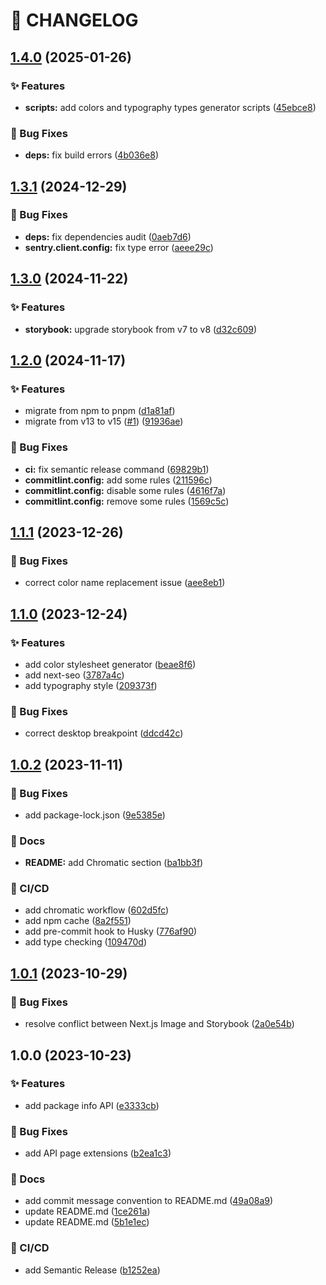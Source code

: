 # 🚦 CHANGELOG

## [1.4.0](https://github.com/HanSeongLee/frontend-mentor-nextjs-ts-template/compare/v1.3.1...v1.4.0) (2025-01-26)

### ✨ Features

* **scripts:** add colors and typography types generator scripts ([45ebce8](https://github.com/HanSeongLee/frontend-mentor-nextjs-ts-template/commit/45ebce8be2497133e087418a33f88878c65811a4))

### 🐛 Bug Fixes

* **deps:** fix build errors ([4b036e8](https://github.com/HanSeongLee/frontend-mentor-nextjs-ts-template/commit/4b036e8a2490f906b0733376ef4d9a8f042fb6a8))

## [1.3.1](https://github.com/HanSeongLee/frontend-mentor-nextjs-ts-template/compare/v1.3.0...v1.3.1) (2024-12-29)

### 🐛 Bug Fixes

* **deps:** fix dependencies audit ([0aeb7d6](https://github.com/HanSeongLee/frontend-mentor-nextjs-ts-template/commit/0aeb7d6cc561e7634069c2f36dda6ade45f95f37))
* **sentry.client.config:** fix type error ([aeee29c](https://github.com/HanSeongLee/frontend-mentor-nextjs-ts-template/commit/aeee29c1ddf0ef274646d6ed8c5d8c0f166e852f))

## [1.3.0](https://github.com/HanSeongLee/frontend-mentor-nextjs-ts-template/compare/v1.2.0...v1.3.0) (2024-11-22)

### ✨ Features

* **storybook:** upgrade storybook from v7 to v8 ([d32c609](https://github.com/HanSeongLee/frontend-mentor-nextjs-ts-template/commit/d32c6095a65aa89633a2da803144791c3de87cf3))

## [1.2.0](https://github.com/HanSeongLee/frontend-mentor-nextjs-ts-template/compare/v1.1.1...v1.2.0) (2024-11-17)

### ✨ Features

* migrate from npm to pnpm ([d1a81af](https://github.com/HanSeongLee/frontend-mentor-nextjs-ts-template/commit/d1a81afadff3090c5e6ccade6665ff3e8913ab13))
* migrate from v13 to v15 ([#1](https://github.com/HanSeongLee/frontend-mentor-nextjs-ts-template/issues/1)) ([91936ae](https://github.com/HanSeongLee/frontend-mentor-nextjs-ts-template/commit/91936aeb74318962094c27c0ed8fa61384102b69))

### 🐛 Bug Fixes

* **ci:** fix semantic release command ([69829b1](https://github.com/HanSeongLee/frontend-mentor-nextjs-ts-template/commit/69829b1a5669ff595084d63556860b983085b7f8))
* **commitlint.config:** add some rules ([211596c](https://github.com/HanSeongLee/frontend-mentor-nextjs-ts-template/commit/211596cad7f49aac93a8b98da7e469f8176bddc5))
* **commitlint.config:** disable some rules ([4616f7a](https://github.com/HanSeongLee/frontend-mentor-nextjs-ts-template/commit/4616f7a237af17b189550c3714243989242150ab))
* **commitlint.config:** remove some rules ([1569c5c](https://github.com/HanSeongLee/frontend-mentor-nextjs-ts-template/commit/1569c5c0d0bc23265ef2def798290db89db091b1))

## [1.1.1](https://github.com/HanSeongLee/frontend-mentor-nextjs-ts-template/compare/v1.1.0...v1.1.1) (2023-12-26)


### 🐛 Bug Fixes

* correct color name replacement issue ([aee8eb1](https://github.com/HanSeongLee/frontend-mentor-nextjs-ts-template/commit/aee8eb17a4e11ec376d483a7e8bbf40ab8c52b7f))

## [1.1.0](https://github.com/HanSeongLee/frontend-mentor-nextjs-ts-template/compare/v1.0.2...v1.1.0) (2023-12-24)


### ✨ Features

* add color stylesheet generator ([beae8f6](https://github.com/HanSeongLee/frontend-mentor-nextjs-ts-template/commit/beae8f65c87a50517835b7fb5cfd3ff541c40ad1))
* add next-seo ([3787a4c](https://github.com/HanSeongLee/frontend-mentor-nextjs-ts-template/commit/3787a4c689455c6c6c3be2fc11c22cb78447e93c))
* add typography style ([209373f](https://github.com/HanSeongLee/frontend-mentor-nextjs-ts-template/commit/209373f4fc68c7510bff4ea56f2b79a1fd5ff80f))


### 🐛 Bug Fixes

* correct desktop breakpoint ([ddcd42c](https://github.com/HanSeongLee/frontend-mentor-nextjs-ts-template/commit/ddcd42ca62c1476f20b6511f7b1ad0d7c4c31e67))

## [1.0.2](https://github.com/HanSeongLee/frontend-mentor-nextjs-ts-template/compare/v1.0.1...v1.0.2) (2023-11-11)


### 🐛 Bug Fixes

* add package-lock.json ([9e5385e](https://github.com/HanSeongLee/frontend-mentor-nextjs-ts-template/commit/9e5385e715f86f8319fdaafeb669afb886d4e703))


### 📝 Docs

* **README:** add Chromatic section ([ba1bb3f](https://github.com/HanSeongLee/frontend-mentor-nextjs-ts-template/commit/ba1bb3ff91bdbf410786723c9dad34427aa62ebe))


### 💫 CI/CD

* add chromatic workflow ([602d5fc](https://github.com/HanSeongLee/frontend-mentor-nextjs-ts-template/commit/602d5fc802bb34e240a25bcb8144ce9cc72aa895))
* add npm cache ([8a2f551](https://github.com/HanSeongLee/frontend-mentor-nextjs-ts-template/commit/8a2f5511de877bfddf300b66118c036d97488f27))
* add pre-commit hook to Husky ([776af90](https://github.com/HanSeongLee/frontend-mentor-nextjs-ts-template/commit/776af9056c7d218501a22fa48e2a75071b9b500f))
* add type checking ([109470d](https://github.com/HanSeongLee/frontend-mentor-nextjs-ts-template/commit/109470d6b38921bbf86eb7c94eb7844cba428d73))

## [1.0.1](https://github.com/HanSeongLee/frontend-mentor-nextjs-ts-template/compare/v1.0.0...v1.0.1) (2023-10-29)


### 🐛 Bug Fixes

* resolve conflict between Next.js Image and Storybook ([2a0e54b](https://github.com/HanSeongLee/frontend-mentor-nextjs-ts-template/commit/2a0e54b24b0aaecdef0c87b52cbcc20655249f91))

## 1.0.0 (2023-10-23)


### ✨ Features

* add package info API ([e3333cb](https://github.com/HanSeongLee/frontend-mentor-nextjs-ts-template/commit/e3333cb09e78062105cc1c0a78be551aef3c5cc9))


### 🐛 Bug Fixes

* add API page extensions ([b2ea1c3](https://github.com/HanSeongLee/frontend-mentor-nextjs-ts-template/commit/b2ea1c30324ed831a5bf0255de753734a2385e50))


### 📝 Docs

* add commit message convention to README.md ([49a08a9](https://github.com/HanSeongLee/frontend-mentor-nextjs-ts-template/commit/49a08a98e994284d870e1ab0dcd489ba8344e13f))
* update README.md ([1ce261a](https://github.com/HanSeongLee/frontend-mentor-nextjs-ts-template/commit/1ce261a83960f133c42c11d021f317c05811be66))
* update README.md ([5b1e1ec](https://github.com/HanSeongLee/frontend-mentor-nextjs-ts-template/commit/5b1e1ecce38b65cba53eca60776c7a4495fd3988))


### 💫 CI/CD

* add Semantic Release ([b1252ea](https://github.com/HanSeongLee/frontend-mentor-nextjs-ts-template/commit/b1252eab37034594d9d94a4a4953d89d70244f4e))
